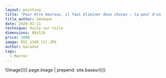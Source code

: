 ```yaml
---
layout: painting
title: "Pour être heureux, il faut éliminer deux choses : la peur d'un mal futur et le souvenir d'un mal passé."  
title_author: Sénèque
date: 2020-01-11
technique: Huile sur toile
dimensions: 89x116
price: 1000
image: DSC_1349_(2).JPG
author: Garanse
tags:
  - Marron
---
```

![Image]({{ page.image | prepend: site.baseurl}})